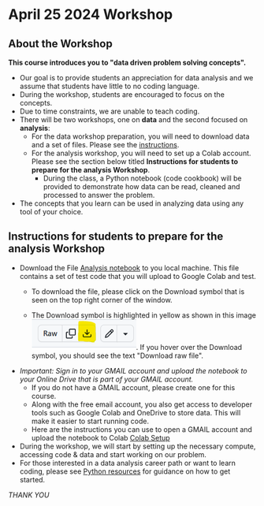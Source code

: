 # April 25 2024 Workshop

## About the Workshop

**This course introduces you to "data driven problem solving concepts".**
- Our goal is to provide students an appreciation for data analysis and we assume that students have little to no coding language.
- During the workshop, students are encouraged to focus on the concepts.
- Due to time constraints, we are unable to teach coding.
- There will be two workshops, one on **data** and the second focused on **analysis**:
    - For the data workshop preparation, you will need to download data and a set of files. Please see the [instructions](./Data/README.md).
    - For the analysis workshop, you will need to set up a Colab account. Please see the section below titled **Instructions for students to prepare for the analysis Workshop**.
        - During the class, a Python notebook (code cookbook) will be provided to demonstrate how data can be read, cleaned and processed to answer the problem.
- The concepts that you learn can be used in analyzing data using any tool of your choice.


## Instructions for students to prepare for the analysis Workshop
* Download the File [Analysis notebook](./test_notebook.ipynb) to you local machine. This file contains a set of test code that you will upload to Google Colab and test.
    * To download the file, please click on the Download symbol that is seen on the top right corner of the window.
    
    * The Download symbol is highlighted in yellow as shown in this image ![image](./image/download_symbol.png). If you hover over the Download symbol, you should see the text "Download raw file".
* *Important: Sign in to your GMAIL account and upload the notebook to your Online Drive that is part of your GMAIL account.*
  * If you do not have a GMAIL account, please create one for this course.  
  * Along with the free email account, you also get access to developer tools such as Google Colab and OneDrive to store data. This will make it easier to start running code.
  * Here are the instructions you can use to open a GMAIL account and upload the notebook to Colab [Colab Setup](./gmail_setup.md)
* During the workshop, we will start by setting up the necessary compute, accessing code & data and start working on our problem.
* For those interested in a data analysis career path or want to learn coding, please see [Python resources](./python_introduction.md) for guidance on how to get started.


*THANK YOU*
